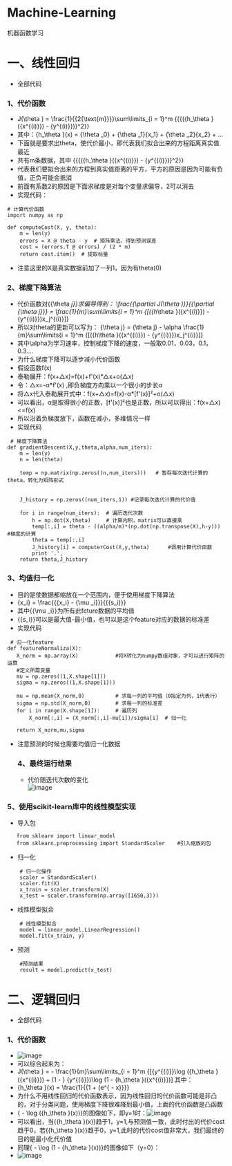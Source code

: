 # Machine-Learning
机器函数学习

# 一、线性回归
 - 全部代码
### 1、代价函数
- J(\theta ) = \frac{1}{{2{\text{m}}}}\sum\limits_{i = 1}^m {{{({h_\theta }({x^{(i)}}) - {y^{(i)}})}^2}} <br>
- 其中：{h_\theta }(x) = {\theta _0} + {\theta _1}{x_1} + {\theta _2}{x_2} + ...<br>
- 下面就是要求出theta，使代价最小，即代表我们拟合出来的方程距离真实值最近<br>
- 共有m条数据，其中 {{{({h_\theta }({x^{(i)}}) - {y^{(i)}})}^2}}<br>
- 代表我们要拟合出来的方程到真实值距离的平方，平方的原因是因为可能有负值，正负可能会抵消<br>
- 前面有系数2的原因是下面求梯度是对每个变量求偏导，2可以消去<br>
- 实现代码：<br>
```
# 计算代价函数
import numpy as np

def computeCost(X, y, theta):
    m = len(y)
    errors = X @ theta - y  # 矩阵乘法，得到预测误差
    cost = (errors.T @ errors) / (2 * m)
    return cost.item()  # 提取标量

```
- 注意这里的X是真实数据前加了一列1，因为有theta(0)<br>

### 2、梯度下降算法 
- 代价函数对{{\theta _j}}求偏导得到：
  \frac{{\partial J(\theta )}}{{\partial {\theta j}}} = \frac{1}{m}\sum\limits{i = 1}^m {[({h_\theta }({x^{(i)}}) - {y^{(i)}})x_j^{(i)}]}
- 所以对theta的更新可以写为：
  {\theta j} = {\theta j} - \alpha \frac{1}{m}\sum\limits{i = 1}^m {[({h\theta }({x^{(i)}}) - {y^{(i)}})x_j^{(i)}]}
- 其中\alpha为学习速率，控制梯度下降的速度，一般取0.01，0.03，0.1，0.3....
- 为什么梯度下降可以逐步减小代价函数
- 假设函数f(x)
- 泰勒展开：f(x+△x)=f(x)+f'(x)*△x+o(△x)
- 令：△x=-α*f'(x) ,即负梯度方向乘以一个很小的步长α
- 将△x代入泰勒展开式中：f(x+△x)=f(x)-α*[f'(x)]²+o(△x)
- 可以看出，α是取得很小的正数，[f'(x)]²也是正数，所以可以得出：f(x+△x)<=f(x)
- 所以沿着负梯度放下，函数在减小，多维情况一样
- 实现代码
```
 # 梯度下降算法 
def gradientDescent(X,y,theta,alpha,num_iters):
    m = len(y)      
    n = len(theta)
    
    temp = np.matrix(np.zeros((n,num_iters)))   # 暂存每次迭代计算的theta，转化为矩阵形式
    
    
    J_history = np.zeros((num_iters,1)) #记录每次迭代计算的代价值
    
    for i in range(num_iters):  # 遍历迭代次数    
        h = np.dot(X,theta)     # 计算内积，matrix可以直接乘
        temp[:,i] = theta - ((alpha/m)*(np.dot(np.transpose(X),h-y)))   #梯度的计算
        theta = temp[:,i]
        J_history[i] = computerCost(X,y,theta)      #调用计算代价函数
        print '.',      
    return theta,J_history
```
### 3、均值归一化
- 目的是使数据都缩放在一个范围内，便于使用梯度下降算法
- {x_i} = \frac{{{x_i} - {\mu _i}}}{{{s_i}}}
- 其中{{\mu _i}}为所有此feture数据的平均值
- {{s_i}}可以是最大值-最小值，也可以是这个feature对应的数据的标准差
- 实现代码
 ```
  # 归一化feature
def featureNormaliza(X):
    X_norm = np.array(X)            #将X转化为numpy数组对象，才可以进行矩阵的运算
    #定义所需变量
    mu = np.zeros((1,X.shape[1]))   
    sigma = np.zeros((1,X.shape[1]))
    
    mu = np.mean(X_norm,0)          # 求每一列的平均值（0指定为列，1代表行）
    sigma = np.std(X_norm,0)        # 求每一列的标准差
    for i in range(X.shape[1]):     # 遍历列
        X_norm[:,i] = (X_norm[:,i]-mu[i])/sigma[i]  # 归一化
    
    return X_norm,mu,sigma
 ```
- 注意预测的时候也需要均值归一化数据

  ### 4、最终运行结果
  - 代价随迭代次数的变化<br>
  ![image](https://github.com/user-attachments/assets/f1eb2473-b415-4811-abab-8abbb3593316)

### 5、使用scikit-learn库中的线性模型实现
- 导入包
```
   from sklearn import linear_model
   from sklearn.preprocessing import StandardScaler    #引入缩放的包
```
- 归一化
```
    # 归一化操作
    scaler = StandardScaler()   
    scaler.fit(X)
    x_train = scaler.transform(X)
    x_test = scaler.transform(np.array([1650,3]))
```
- 线性模型拟合
```
    # 线性模型拟合
    model = linear_model.LinearRegression()
    model.fit(x_train, y)
```
- 预测
```
    #预测结果
    result = model.predict(x_test)
```

# 二、逻辑回归
- 全部代码
### 1、代价函数
- ![image](https://github.com/user-attachments/assets/51a24067-be38-47ea-b2b2-787867bb0dd6)
- 可以综合起来为：
- J(\theta ) = - \frac{1}{m}\sum\limits_{i = 1}^m {[{y^{(i)}}\log ({h_\theta }({x^{(i)}}) + (1 - } {y^{(i)}})\log (1 - {h_\theta }({x^{(i)}})] 其中：
- {h_\theta }(x) = \frac{1}{{1 + {e^{ - x}}}}
- 为什么不用线性回归的代价函数表示，因为线性回归的代价函数可能是非凸的，对于分类问题，使用梯度下降很难降到最小值，上面的代价函数是凸函数
- { - \log ({h_\theta }(x))}的图像如下，即y=1时：![image](https://github.com/user-attachments/assets/0257856e-9c00-4788-ae8f-6932dc0ab82c)
- 可以看出，当{{h_\theta }(x)}趋于1，y=1,与预测值一致，此时付出的代价cost趋于0，若{{h_\theta }(x)}趋于0，y=1,此时的代价cost值非常大，我们最终的目的是最小化代价值
- 同理{ - \log (1 - {h_\theta }(x))}的图像如下（y=0）：
- ![image](https://github.com/user-attachments/assets/f4f624d6-c039-4115-8bc3-5facfb64fc44)


